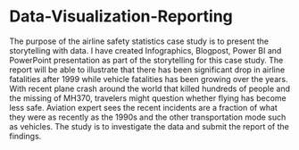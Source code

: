 # Data-Visualization-Reporting
The purpose of the airline safety statistics case study is to present the storytelling with data. I have created Infographics, Blogpost, Power BI and PowerPoint presentation as part of the storytelling for this case study. The report will be able to illustrate that there has been significant drop in airline fatalities after 1999 while vehicle fatalities has been growing over the years. With recent plane crash around the world that killed hundreds of people and the missing of MH370, travelers might question whether flying has become less safe. Aviation expert sees the recent incidents are a fraction of what they were as recently as the 1990s and the other transportation mode such as vehicles. The study is to investigate the data and submit the report of the findings.
